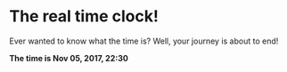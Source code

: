 # The real time clock!

Ever wanted to know what the time is? Well, your journey is about to end!

**The time is Nov 05, 2017, 22:30**